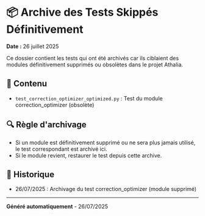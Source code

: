 # 📦 Archive des Tests Skippés Définitivement

**Date :** 26 juillet 2025

Ce dossier contient les tests qui ont été archivés car ils ciblaient des modules définitivement supprimés ou obsolètes dans le projet Athalia.

## 📁 Contenu

- `test_correction_optimizer_optimized.py` : Test du module correction_optimizer (obsolète)

## 🔍 Règle d'archivage
- Si un module est définitivement supprimé ou ne sera plus jamais utilisé, le test correspondant est archivé ici.
- Si le module revient, restaurer le test depuis cette archive.

## 📝 Historique
- 26/07/2025 : Archivage du test correction_optimizer (module supprimé)

---

**Généré automatiquement** - 26/07/2025 